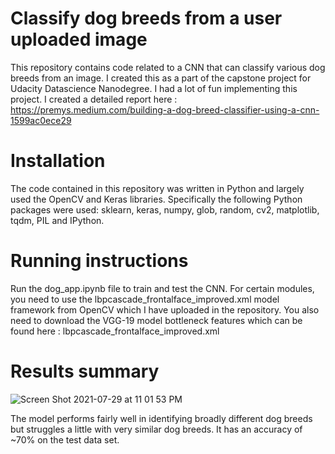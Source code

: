 # Classify dog breeds from a user uploaded image
This repository contains code related to a CNN that can classify various dog breeds from an image. I created this as a part of the capstone project for Udacity Datascience Nanodegree. I had a lot of fun implementing this project. I created a detailed report here : https://premys.medium.com/building-a-dog-breed-classifier-using-a-cnn-1599ac0ece29 

# Installation
The code contained in this repository was written in Python and largely used the OpenCV and Keras libraries. Specifically the following Python packages were used: sklearn, keras, numpy, glob, random, cv2, matplotlib, tqdm, PIL and IPython.

# Running instructions
Run the dog_app.ipynb file to train and test the CNN. For certain modules, you need to use the lbpcascade_frontalface_improved.xml model framework from OpenCV which I have uploaded in the repository. You also need to download the VGG-19 model bottleneck features which can be found here : lbpcascade_frontalface_improved.xml

# Results summary
![Screen Shot 2021-07-29 at 11 01 53 PM](https://user-images.githubusercontent.com/10462415/127607976-a7fa8399-09a8-4c56-bc39-8033179d22bf.png)

The model performs fairly well in identifying broadly different dog breeds but struggles a little with very similar dog breeds. It has an accuracy of ~70% on the test data set.



